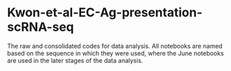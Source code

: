 # Kwon-et-al-EC-Ag-presentation-scRNA-seq
The raw and consolidated codes for data analysis. All notebooks are named based on the sequence in which they were used, where the June notebooks are used in the later stages of the data analysis. 
